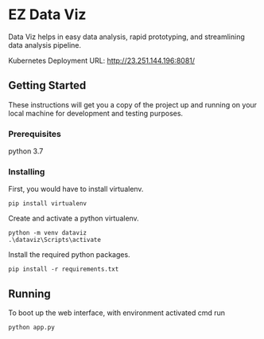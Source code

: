 # EZ Data Viz

Data Viz helps in easy data analysis, rapid prototyping, and streamlining data analysis pipeline.

Kubernetes Deployment URL: http://23.251.144.196:8081/

## Getting Started

These instructions will get you a copy of the project up and running on your local machine for development and testing purposes.

### Prerequisites

python 3.7

### Installing

First, you would have to install virtualenv.

```
pip install virtualenv
```

Create and activate a python virtualenv.

```
python -m venv dataviz
.\dataviz\Scripts\activate
```

Install the required python packages.

```
pip install -r requirements.txt
```

## Running

To boot up the web interface, with environment activated cmd run

```
python app.py
```
